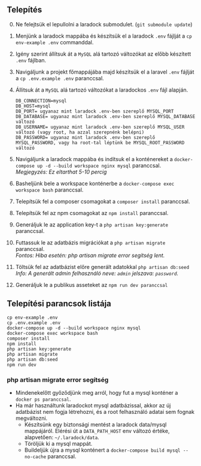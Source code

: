 ## Telepítés
0. Ne felejtsük el lepullolni a laradock submodulet. (`git submodule update`)
1. Menjünk a laradock mappába és készítsük el a laradock `.env` fájlját a `cp env-example .env` commanddal.
2. Igény szerint állítsuk át a `MySQL` alá tartozó változókat az előbb készített `.env` fájlban.
3. Navigáljunk a projekt főmappájába majd készítsük el a laravel `.env` fájlját a `cp .env.example .env` paranccsal.
4. Állitsuk át a `MySQL` alá tartozó változókat a laradockos `.env` fájl alapján.

   ```
   DB_CONNECTION=mysql
   DB_HOST=mysql
   DB_PORT= ugyanaz mint laradock .env-ben szereplő MYSQL_PORT
   DB_DATABASE= ugyanaz mint laradock .env-ben szereplő MYSQL_DATABASE változó
   DB_USERNAME= ugyanaz mint laradock .env-ben szereplő MYSQL_USER változó (vagy root, ha azzal szerepnénk belépni)
   DB_PASSWORD= ugyanaz mint laradock .env-ben szereplő MYSQL_PASSWORD, vagy ha root-tal léptünk be MYSQL_ROOT_PASSWORD változó
   ```
5. Navigáljunk a laradock mappába és indítsuk el a konténereket a `docker-compose up -d --build workspace nginx mysql` paranccsal.  
_Megjegyzés: Ez eltarthat 5-10 percig_
6. Basheljünk bele a workspace konténerbe a `docker-compose exec workspace bash` paranccsal.
7. Telepítsük fel a composer csomagokat a `composer install` paranccsal.
8. Telepítsük fel az npm csomagokat az `npm install` paranccsal.
9. Generáljuk le az application key-t a `php artisan key:generate` paranccsal.
10. Futtassuk le az adatbázis migrációkat a `php artisan migrate` paranccsal.  
_Fontos: Hiba esetén: php artisan migrate error segítség lent._
11. Töltsük fel az adatbázist előre generált adatokkal `php artisan db:seed`  
_Info: A generált admin felhasználó neve: `admin` jelszava: `password`._
12. Generáljuk le a publikus asseteket az `npm run dev paranccsal`

## Telepítési parancsok listája

```
cp env-example .env
cp .env.example .env
docker-compose up -d --build workspace nginx mysql
docker-compose exec workspace bash
composer install
npm install
php artisan key:generate
php artisan migrate
php artisan db:seed
npm run dev
```

### php artisan migrate error segítség
* Mindenekelőtt győződjünk meg arról, hogy fut a mysql konténer a `docker ps paranccsal`.
* Ha már használtunk laradockot mysql adatbázissal, akkor az új adatbázist nem fogja létrehozni, és a root felhasználó adatai sem fognak megváltozni.
    * Készítsünk egy biztonsági mentést a laradock data/mysql mappájáról. Elérési út a `DATA_PATH_HOST` env változó értéke, alapvetően: `~/.laradock/data`.
    * Töröljük ki a mysql mappát.
    * Buildeljük újra a mysql konténert a `docker-compose build mysql --no-cache` paranccsal.